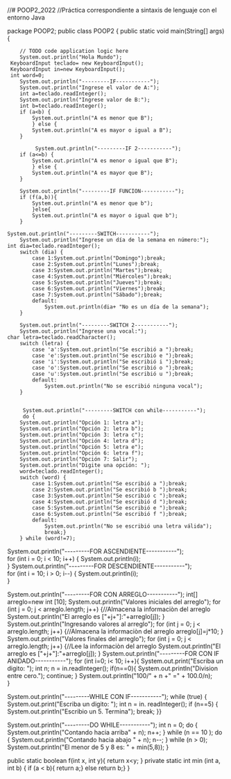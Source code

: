 //# POOP2_2022
//Práctica correspondiente a sintaxis de lenguaje con el entorno Java

package POOP2;
public class POOP2 {
    public static void main(String[] args) {
        
        // TODO code application logic here
        System.out.println("Hola Mundo");
     KeyboardInput teclado= new KeyboardInput();
     KeyboardInput in=new KeyboardInput();
     int word=0;
        System.out.println("---------IF-----------");
        System.out.println("Ingrese el valor de A:");
        int a=teclado.readInteger();
        System.out.println("Ingrese valor de B:");
        int b=teclado.readInteger();
        if (a<b) {
            System.out.println("A es menor que B");
            } else {
            System.out.println("A es mayor o igual a B");
        }
       
             System.out.println("---------IF 2-----------");
        if (a<=b) {
            System.out.println("A es menor o igual que B");
            } else {
            System.out.println("A es mayor que B");
        } 
        
        System.out.println("---------IF FUNCION-----------");
        if (f(a,b)){
            System.out.println("A es menor que b");
            }else{
            System.out.println("A es mayor o igual que b");
        }
        
    System.out.println("---------SWITCH-----------");
        System.out.println("Ingrese un día de la semana en número:");
    int dia=teclado.readInteger();
        switch (dia) {
            case 1:System.out.println("Domingo");break;
            case 2:System.out.println("Lunes");break;
            case 3:System.out.println("Martes");break;
            case 4:System.out.println("Miércoles");break;
            case 5:System.out.println("Jueves");break;
            case 6:System.out.println("Viernes");break;
            case 7:System.out.println("Sábado");break;
            default:
                System.out.println(dia+ "No es un día de la semana");
        }
        
        System.out.println("---------SWITCH 2-----------");
        System.out.println("Ingrese una vocal:");
    char letra=teclado.readCharacter(); 
        switch (letra) {
            case 'a':System.out.println("Se escribió a ");break;
            case 'e':System.out.println("Se escribió e ");break;
            case 'i':System.out.println("Se escribió i ");break;
            case 'o':System.out.println("Se escribió o ");break;
            case 'u':System.out.println("Se escribió u ");break;
            default:
                System.out.println("No se escribió ninguna vocal");
        }
    
     
         System.out.println("---------SWITCH con while-----------");
         do {            
        System.out.println("Opción 1: letra a");
        System.out.println("Opción 2: letra b");
        System.out.println("Opción 3: letra c");
        System.out.println("Opción 4: letra d");
        System.out.println("Opción 5: letra e");
        System.out.println("Opción 6: letra f");
        System.out.println("Opción 7: Salir");
        System.out.println("Digite una opción: ");
        word=teclado.readInteger();
        switch (word) {
            case 1:System.out.println("Se escribió a ");break;
            case 2:System.out.println("Se escribió b ");break;
            case 3:System.out.println("Se escribió c ");break;
            case 4:System.out.println("Se escribió d ");break;
            case 5:System.out.println("Se escribió e ");break;
            case 6:System.out.println("Se escribió f ");break;
            default:
                System.out.println("No se escribió una letra válida");
                break;} 
        } while (word!=7);
  System.out.println("---------FOR ASCENDIENTE-----------");  
        for (int i = 0; i < 10; i++) {
            System.out.println(i);      
        }
 System.out.println("---------FOR DESCENDIENTE-----------");  
        for (int i = 10; i > 0; i--) {
            System.out.println(i);    
        }
 
 System.out.println("---------FOR CON ARREGLO-----------");
int[] arreglo=new int [10];
        System.out.println("Valores iniciales del arreglo");
        for (int j = 0; j < arreglo.length; j++) {//Almacena la informaciòn del arreglo
            System.out.println("El arreglo es ["+j+"]:"+arreglo[j]);
            }
        System.out.println("Ingresando valores al arreglo");
                for (int j = 0; j < arreglo.length; j++) {//Almacena la informaciòn del arreglo
            arreglo[j]=j*10;
            }
                System.out.println("Valores finales del arreglo");
        for (int j = 0; j < arreglo.length; j++) {//Lee la informaciòn del arreglo
            System.out.println("El arreglo es ["+j+"]:"+arreglo[j]);
        }
 System.out.println("---------FOR CON IF ANIDADO-----------");
for (int i=0; i< 10; i++){
System.out.print("Escriba un digito: ");
 int n;
            n = in.readInteger();
if(n==0){
    System.out.println("Division entre cero.");
continue;
}
System.out.println("100/" + n +" =" + 100.0/n);      
 }
    
System.out.println("---------WHILE CON IF-----------");
while (true) {
System.out.print("Escriba un digito: ");
int n = in. readInteger();
if (n==5) {
System.out.println("Escribio un 5. Termina");
break; }}

System.out.println("---------DO WHILE-----------");
int n = 0; 
do {
System.out.println("Contando hacia arriba" + n);
n++;
} while (n == 10 );
do {
System.out.println("Contando hacia abajo " + n); n--;
} while (n > 0); 
 System.out.println("El menor de 5 y 8 es: " + min(5,8));
    }  
    
public static boolean f(int x, int y){
        return x<y;
        }
private static int min (int a, int b) {
if (a < b){ return a;}
else return b;} }
